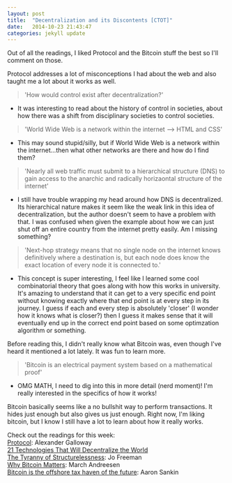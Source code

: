 ```yaml
---
layout: post
title:  "Decentralization and its Discontents [CTOT]"
date:   2014-10-23 21:43:47
categories: jekyll update
---
```

Out of all the readings, I liked Protocol and the Bitcoin stuff the best so I'll comment on those.

Protocol addresses a lot of misconceptions I had about the web and also taught me a lot about it works as well.

>'How would control exist after decentralization?' 
  
- It was interesting to read about the history of control in societies, about how there was a shift from disciplinary societies to control societies.

>'World Wide Web is a network within the internet --> HTML and CSS'  
 
- This may sound stupid/silly, but if World Wide Web is a network within the internet...then what other networks are there and how do I find them?

>'Nearly all web traffic must submit to a hierarchical structure (DNS) to gain access to the anarchic and radically horizaontal structure of the internet'  

- I still have trouble wrapping my head around how DNS is decentralized. Its hierarchical nature makes it seem like the weak link in this idea of decentralization, but the author doesn't seem to have a problem with that. I was confused when given the example about how we can just shut off an entire country from the internet pretty easily. Am I missing something?

>'Next-hop strategy means that no single node on the internet knows definitively where a destination is, but each node does know the exact location of every node it is connected to.' 

 - This concept is super interesting, I feel like I learned some cool combinatorial theory that goes along with how this works in university. It's amazing to understand that it can get to a very specific end point without knowing exactly where that end point is at every step in its journey. I guess if each and every step is absolutely 'closer' (I wonder how it knows what is closer?) then I guess it makes sense that it will eventually end up in the correct end point based on some optimzation algorithm or something.

Before reading this, I didn't really know what Bitcoin was, even though I've heard it mentioned a lot lately. It was fun to learn more.

>'Bitcoin is an electrical payment system based on a mathematical proof'  

- OMG MATH, I need to dig into this in more detail (nerd moment)! I'm really interested in the specifics of how it works! 

Bitcoin basically seems like a no bullshit way to perform transactions. It hides just enough but also gives us just enough. Right now, I'm liking bitcoin, but I know I still have a lot to learn about how it really works.

Check out the readings for this week:   
[Protocol]({{site.baseurl}}/assets/protocol.pdf): Alexander Galloway  
[21 Technologies That Will Decentralize the World](http://www.shareable.net/blog/21-technologies-that-will-decentralize-the-world)  
[The Tyranny of Structurelessness](http://www.historyisaweapon.com/defcon1/tyrstruct.html): Jo Freeman  
[Why Bitcoin Matters](http://dealbook.nytimes.com/2014/01/21/why-bitcoin-matters/?_php=true&_type=blogs&_r=0): March Andreesen  
[Bitcoin is the offshore tax haven of the future](http://www.dailydot.com/business/bitcoin-offshore-tax-haven/): Aaron Sankin
